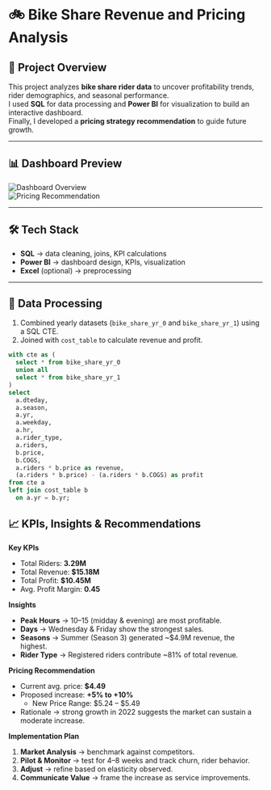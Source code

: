 # 🚲 Bike Share Revenue and Pricing Analysis

## 📌 Project Overview
This project analyzes **bike share rider data** to uncover profitability trends, rider demographics, and seasonal performance.  
I used **SQL** for data processing and **Power BI** for visualization to build an interactive dashboard.  
Finally, I developed a **pricing strategy recommendation** to guide future growth.  

---

## 📊 Dashboard Preview
![Dashboard Overview](<img width="908" height="502" alt="dash" src="https://github.com/user-attachments/assets/c7c90f80-aeee-4f83-ac34-2c326c8a3cd4" />
)  
![Pricing Recommendation](<img width="868" height="491" alt="image" src="https://github.com/user-attachments/assets/2ec87e10-6364-43c5-aeb2-0fc64e1337d9" />
)  

---

## 🛠️ Tech Stack
- **SQL** → data cleaning, joins, KPI calculations  
- **Power BI** → dashboard design, KPIs, visualization  
- **Excel** (optional) → preprocessing  

---

## 📂 Data Processing
1. Combined yearly datasets (`bike_share_yr_0` and `bike_share_yr_1`) using a SQL CTE.  
2. Joined with `cost_table` to calculate revenue and profit.  

```sql
with cte as (
  select * from bike_share_yr_0
  union all
  select * from bike_share_yr_1
)
select
  a.dteday,
  a.season,
  a.yr,
  a.weekday,
  a.hr,
  a.rider_type,
  a.riders,
  b.price,
  b.COGS,
  a.riders * b.price as revenue,
  (a.riders * b.price) - (a.riders * b.COGS) as profit
from cte a
left join cost_table b
  on a.yr = b.yr;
```
## 📈 KPIs, Insights & Recommendations

**Key KPIs**
- Total Riders: **3.29M**  
- Total Revenue: **$15.18M**  
- Total Profit: **$10.45M**  
- Avg. Profit Margin: **0.45**  

**Insights**
- **Peak Hours** → 10–15 (midday & evening) are most profitable.  
- **Days** → Wednesday & Friday show the strongest sales.  
- **Seasons** → Summer (Season 3) generated ~$4.9M revenue, the highest.  
- **Rider Type** → Registered riders contribute ~81% of total revenue.  

**Pricing Recommendation**
- Current avg. price: **$4.49**  
- Proposed increase: **+5% to +10%**  
  - New Price Range: $5.24 – $5.49  
- Rationale → strong growth in 2022 suggests the market can sustain a moderate increase.  

**Implementation Plan**
1. **Market Analysis** → benchmark against competitors.  
2. **Pilot & Monitor** → test for 4–8 weeks and track churn, rider behavior.  
3. **Adjust** → refine based on elasticity observed.  
4. **Communicate Value** → frame the increase as service improvements.  
